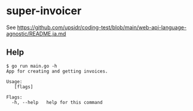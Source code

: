 # super-invoicer

See https://github.com/upsidr/coding-test/blob/main/web-api-language-agnostic/README.ja.md

## Help

```console
$ go run main.go -h
App for creating and getting invoices.

Usage:
   [flags]

Flags:
  -h, --help   help for this command
```
